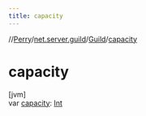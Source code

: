 ```yaml
---
title: capacity
---
```

//[Perry](../../../index.html)/[net.server.guild](../index.html)/[Guild](index.html)/[capacity](capacity.html)



# capacity



[jvm]\
var [capacity](capacity.html): [Int](https://kotlinlang.org/api/latest/jvm/stdlib/kotlin/-int/index.html)




